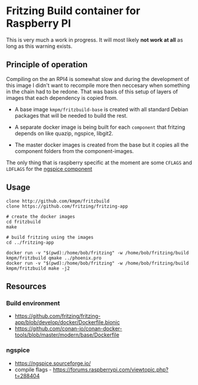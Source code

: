 # Fritzing Build container for Raspberry PI
This is very much a work in progress. 
It will most likely __not work at all__ as long as this warning exists.

## Principle of operation
Compiling on the an RPI4 is somewhat slow and during the development of
this image I didn't want to recompile more then neccesary when something
in the chain had to be redone. That was basis of this setup of layers
of images that each dependency is copied from.

- A base image `kmpm/fritzbuild-base` is created with all standard
  Debian packages that will be needed to build the rest.

- A separate docker image is being built for each `component`
  that fritzing depends on like quazip, ngspice, libgit2.

- The master docker images is created from the base but it copies
  all the component folders from the component-images.

The only thing that is raspberry specific at the moment are some 
`CFLAGS` and `LDFLAGS` for the [ngspice component](./components/Dockerfile.ngspice)


## Usage

```shell
clone http://github.com/kmpm/fritzbuild
clone https://github.com/fritzing/fritzing-app

# create the docker images
cd fritzbuild
make

# build fritzing using the images
cd ../fritzing-app

docker run -v "$(pwd):/home/bob/fritzing" -w /home/bob/fritzing/build kmpm/fritzbuild qmake ../phoenix.pro
docker run -v "$(pwd):/home/bob/fritzing" -w /home/bob/fritzing/build kmpm/fritzbuild make -j2
```


## Resources

### Build environment

- https://github.com/fritzing/fritzing-app/blob/develop/docker/Dockerfile.bionic
- https://github.com/conan-io/conan-docker-tools/blob/master/modern/base/Dockerfile


### ngspice
- https://ngspice.sourceforge.io/
- compile flags - https://forums.raspberrypi.com/viewtopic.php?t=288404
